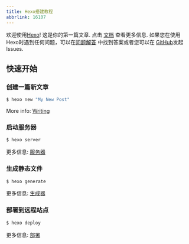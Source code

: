 ```yaml
---
title: Hexo搭建教程
abbrlink: 16107
---
```


<meta name="giscus:backlink" content=path>

欢迎使用[Hexo](https://hexo.io/)! 这是你的第一篇文章. 点击 [文档](https://hexo.io/docs/) 查看更多信息. 如果您在使用Hexo时遇到任何问题，可以在[问题解答](https://hexo.io/docs/troubleshooting.html) 中找到答案或者您可以在 [GitHub](https://github.com/hexojs/hexo/issues)发起Issues.

## 快速开始

### 创建一篇新文章

``` bash
$ hexo new "My New Post"
```

More info: [Writing](https://hexo.io/docs/writing.html)

### 启动服务器

``` bash
$ hexo server
```

更多信息: [服务器](https://hexo.io/docs/server.html)

### 生成静态文件

``` bash
$ hexo generate
```

更多信息: [生成器](https://hexo.io/docs/generating.html)

### 部署到远程站点

``` bash
$ hexo deploy
```

更多信息: [部署](https://hexo.io/docs/one-command-deployment.html)

